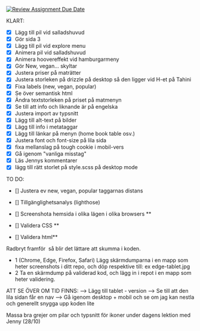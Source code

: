 [![Review Assignment Due Date](https://classroom.github.com/assets/deadline-readme-button-22041afd0340ce965d47ae6ef1cefeee28c7c493a6346c4f15d667ab976d596c.svg)](https://classroom.github.com/a/3GX3QKax)


KLART:
- [x] Lägg till pil vid salladshuvud 
- [x] Gör sida 3
- [x] Lägg till pil vid explore menu
- [x] Animera pil vid salladshuvud 
- [x] Animera hoovereffekt vid hamburgarmeny
- [x] Gör New, vegan... skyltar 
- [x] Justera priser på maträtter 
- [x] Justera storleken på drizzle på desktop så den ligger vid H-et på Tahini
- [x] Fixa labels (new, vegan, popular)
- [x] Se över semantisk html
- [x] Ändra textstorleken på priset på matmenyn 
- [x] Se till att info och liknande är på engelska 
- [x] Justera import av typsnitt
- [x] Lägg till alt-text på bilder 
- [x] Lägg till info i metataggar 
- [x] Lägg till länkar på menyn (home book table osv.)
- [x] Justera font och font-size på lila sida 
- [x] fixa mellanslag på tough cookie i mobil-vers
- [x] Gå igenom "vanliga misstag"
- [x] Läs Jennys kommentarer
- [x] lägg till rätt storlet på style.scss på desktop mode

TO DO:
- [] Justera ev new, vegan, popular taggarnas distans 


- [] Tillgänglighetsanalys (lighthose)
- [] Screenshota hemsida i olika lägen i olika browsers **
- [] Validera CSS **
- [] Validera html**

Radbryt framför <img> så blir det lättare att skumma i koden.

* 1 (Chrome, Edge, Firefox, Safari)
    Lägg skärmdumparna i en mapp som heter screenshots i ditt repo, och döp respektive till: ex edge-tablet.jpg
* 2 Ta en skärmdump på validerad kod, och lägg in i repot i en mapp som heter           validering.

ATT SE ÖVER OM TID FINNS:
--> Lägg till tablet - version
--> Se till att den lila sidan får en nav
--> Gå igenom desktop + mobil och se om jag kan nestla och generellt snygga upp koden lite 






Massa bra grejer om pilar och typsnitt för ikoner under dagens lektion med Jenny (28/10)
